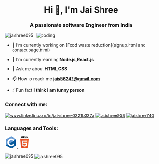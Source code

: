 <h1 align="center">Hi 👋, I'm Jai Shree</h1>
<h3 align="center">A passionate software Engineer from India</h3>

<img align="right" alt="coding" width="400" src="https://assets-v2.lottiefiles.com/a/f75ac2f2-116a-11ee-aa38-a35154041321/UTSEH078Aw.gif">

<p align="left"> <img src="https://komarev.com/ghpvc/?username=jaishree095&label=Profile%20views&color=0e75b6&style=flat" alt="jaishree095" /> </p>

- 🔭 I’m currently working on [Food waste reduction](signup.html and contact page.html)

- 🌱 I’m currently learning **Node.js,React.js**

- 💬 Ask me about **HTML,CSS**

- 📫 How to reach me **jais56242@gmail.com**

- ⚡ Fun fact **I think i am funny person**

<h3 align="left">Connect with me:</h3>
<p align="left">
<a href="https://linkedin.com/in/www.linkedin.com/in/jai-shree-6221b327a" target="blank"><img align="center" src="https://raw.githubusercontent.com/rahuldkjain/github-profile-readme-generator/master/src/images/icons/Social/linked-in-alt.svg" alt="www.linkedin.com/in/jai-shree-6221b327a" height="30" width="40" /></a>
<a href="https://instagram.com/ja.ishree958" target="blank"><img align="center" src="https://raw.githubusercontent.com/rahuldkjain/github-profile-readme-generator/master/src/images/icons/Social/instagram.svg" alt="ja.ishree958" height="30" width="40" /></a>
<a href="https://www.codechef.com/users/jaishree740" target="blank"><img align="center" src="https://cdn.jsdelivr.net/npm/simple-icons@3.1.0/icons/codechef.svg" alt="jaishree740" height="30" width="40" /></a>
</p>

<h3 align="left">Languages and Tools:</h3>
<p align="left"> <a href="https://www.cprogramming.com/" target="_blank" rel="noreferrer"> <img src="https://raw.githubusercontent.com/devicons/devicon/master/icons/c/c-original.svg" alt="c" width="40" height="40"/> </a> <a href="https://www.w3.org/html/" target="_blank" rel="noreferrer"> <img src="https://raw.githubusercontent.com/devicons/devicon/master/icons/html5/html5-original-wordmark.svg" alt="html5" width="40" height="40"/> </a> </p>

<p><img align="left" src="https://github-readme-stats.vercel.app/api/top-langs?username=jaishree095&show_icons=true&locale=en&layout=compact" alt="jaishree095" /></p>

<p>&nbsp;<img align="center" src="https://github-readme-stats.vercel.app/api?username=jaishree095&show_icons=true&locale=en" alt="jaishree095" /></p>

